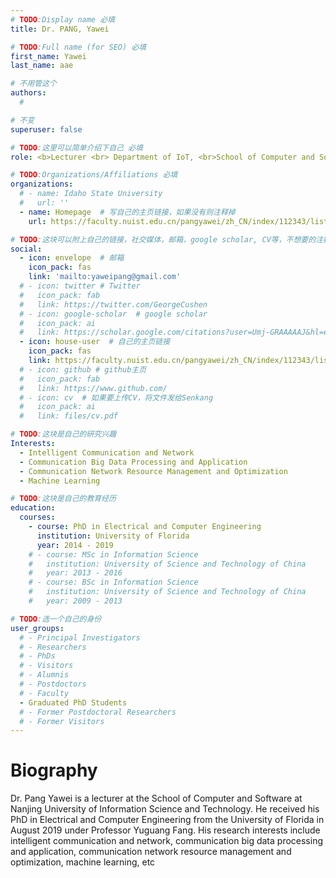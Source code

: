 ```yaml
---
# TODO:Display name 必填
title: Dr. PANG, Yawei

# TODO:Full name (for SEO) 必填
first_name: Yawei   
last_name: aae

# 不用管这个
authors:
  # 

# 不变
superuser: false

# TODO:这里可以简单介绍下自己 必填
role: <b>Lecturer <br> Department of IoT, <br>School of Computer and Software, <br> Nanjing University of Information Science and Technology, Nanjing, China</b>

# TODO:Organizations/Affiliations 必填
organizations:
  # - name: Idaho State University 
  #   url: ''
  - name: Homepage  # 写自己的主页链接，如果没有则注释掉
    url: https://faculty.nuist.edu.cn/pangyawei/zh_CN/index/112343/list/index.htm

# TODO:这块可以附上自己的链接，社交媒体，邮箱，google scholar, CV等，不想要的注释掉即可
social:
  - icon: envelope  # 邮箱
    icon_pack: fas
    link: 'mailto:yaweipang@gmail.com'
  # - icon: twitter # Twitter
  #   icon_pack: fab  
  #   link: https://twitter.com/GeorgeCushen
  # - icon: google-scholar  # google scholar
  #   icon_pack: ai
  #   link: https://scholar.google.com/citations?user=Umj-GRAAAAAJ&hl=en
  - icon: house-user  # 自己的主页链接
    icon_pack: fas
    link: https://faculty.nuist.edu.cn/pangyawei/zh_CN/index/112343/list/index.htm
  # - icon: github # github主页
  #   icon_pack: fab   
  #   link: https://www.github.com/
  # - icon: cv  # 如果要上传CV，将文件发给Senkang
  #   icon_pack: ai
  #   link: files/cv.pdf

# TODO:这块是自己的研究兴趣
Interests:
  - Intelligent Communication and Network
  - Communication Big Data Processing and Application
  - Communication Network Resource Management and Optimization
  - Machine Learning

# TODO:这块是自己的教育经历
education:
  courses:
    - course: PhD in Electrical and Computer Engineering
      institution: University of Florida
      year: 2014 - 2019
    # - course: MSc in Information Science 
    #   institution: University of Science and Technology of China
    #   year: 2013 - 2016
    # - course: BSc in Information Science
    #   institution: University of Science and Technology of China
    #   year: 2009 - 2013

# TODO:选一个自己的身份
user_groups:
  # - Principal Investigators
  # - Researchers
  # - PhDs
  # - Visitors
  # - Alumnis
  # - Postdoctors
  # - Faculty
  - Graduated PhD Students
  # - Former Postdoctoral Researchers
  # - Former Visitors
---
```

<!-- TODO:写自己的Biography -->
# Biography
<!-- <p style="text-align:justify">  -->
Dr. Pang Yawei is a lecturer at the School of Computer and Software at Nanjing University of Information Science and Technology. He received his PhD in Electrical and Computer Engineering from the University of Florida in August 2019 under Professor Yuguang Fang. His research interests include intelligent communication and network, communication big data processing and application, communication network resource management and optimization, machine learning, etc

